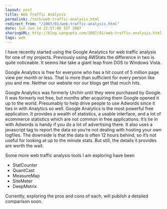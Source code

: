 ```yaml
---
layout: post
title: Web Traffic Analysis
permalink: /tech/web-traffic-analysis.html
redirect_from: "/2007/01/web-traffic-analysis.html"
date: Sun Jan 14 22:57:00 IST 2007
sharingURL: http://blog.sangupta.com/2007/01/web-traffic-analysis.html
tags: web
---
```


I have recently started using the Google Analytics for web traffic analysis for one of 
my projects. Previously using AWStats the difference in two is quite noticeable. It seems 
like take a giant leap from DOS to Windows Vista.

Google Analytics is free for everyone who has a hit count of 5 million page view per month 
or less. That is more than sufficient for every person like you and me. Neither our website 
nor our blogs get that much hits.

Google Analytics was formerly <em>Urchin </em>until they were purchased by Google. It was 
formerly not free, but months after acquiring them Google opened it up to the world. Presumably 
to help drive people to use Adwords since it ties in with Analytics so well. Google Analytics 
is the most powerful free application. It provides a wealth of statistics, a usable interface, 
and a lot of ecommerce statistics which are not common in free applications. It’s tie in 
with Adwords is handy if you do a lot of advertising there. It also uses a javascript tag to 
report the data so you’re not dealing with hosting your own logfiles. The downside is that 
the data is often 12 hours behind, so it’s not useful for looking at up to the minute stats. 
But still, the details it provides are worth the wait.

Some more web traffic analysis tools I am exploring have been

* StatCounter
* QuantCast
* MeasureMap
* SiteMeter
* DeepMetrix

Currently, exploring the pros and cons of each, will publish a detailed comparison soon.
